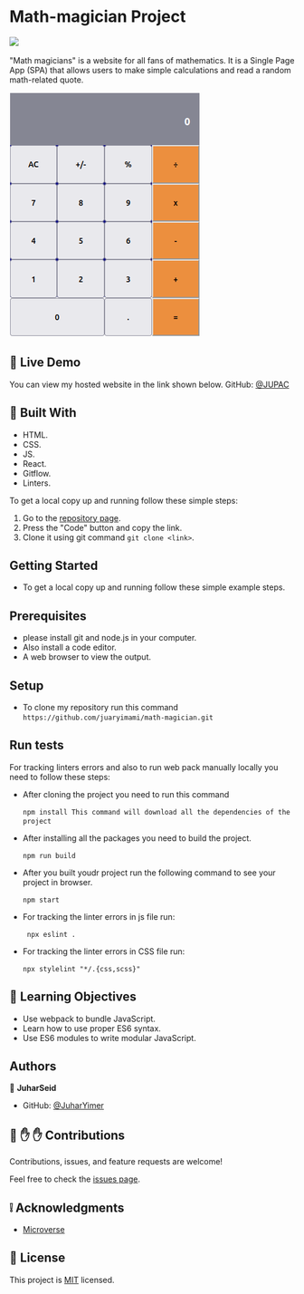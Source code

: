 # Math-magician Project
![](https://img.shields.io/badge/Microverse-blueviolet)

"Math magicians" is a website for all fans of mathematics. It is a Single Page App (SPA) that allows users to make simple calculations and read a random math-related quote. 

![screenshot](./public/Screenshot%20from%202022-10-25%2016-16-23.png)

## :red_circle: Live Demo
You can view my hosted website in the link shown below.
GitHub: [@JUPAC]()

## :hammer: Built With

- HTML. 
- CSS.
- JS.
- React.
- Gitflow.
- Linters.

To get a local copy up and running follow these simple steps:

1. Go to the [repository page]( https://juaryimami.github.io/math-magician/).
2. Press the "Code" button and copy the link.
3. Clone it using git command `git clone <link>`.

## Getting Started
   - To get a local copy up and running follow these simple example steps.

## Prerequisites
   - please install git and node.js in your computer.
   - Also install a code editor.
   - A web browser to view the output.

## Setup
   - To clone my repository run this command `https://github.com/juaryimami/math-magician.git`  

## Run tests
   For tracking linters errors and also to run web pack manually locally you need to follow these steps:

   - After cloning the project you need to run this command

         npm install This command will download all the dependencies of the project

   - After installing all the packages you need to build the project.
        
         npm run build
         
   - After you built youdr project run the following command to see your project in browser.
        
         npm start

  - For tracking the linter errors in js file run:

         npx eslint .

   - For tracking the linter errors in CSS file run:

         npx stylelint "*/.{css,scss}"

## :blue_book: Learning Objectives

- Use webpack to bundle JavaScript.
- Learn how to use proper ES6 syntax.
- Use ES6 modules to write modular JavaScript.

## Authors

👤 **JuharSeid**

- GitHub: [@JuharYimer](https://github.com/juaryimami)

## 🤝 :raised_hand: :raised_hand: Contributions

Contributions, issues, and feature requests are welcome!

Feel free to check the [issues page](https://github.com/juaryimami/math-magician/issues).

## :grey_exclamation: Acknowledgments

- [Microverse](https://www.microverse.org/)

## 📝 License

This project is [MIT](LICENSE) licensed.
